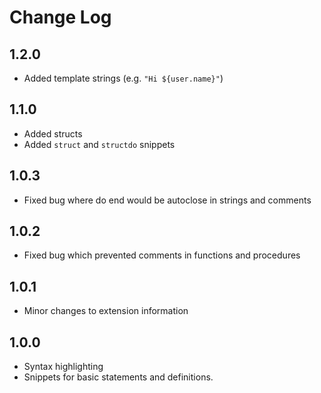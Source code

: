 # Change Log

## 1.2.0

- Added template strings (e.g. `"Hi ${user.name}"`)

## 1.1.0

- Added structs
- Added `struct` and `structdo` snippets

## 1.0.3

- Fixed bug where do end would be autoclose in strings and comments

## 1.0.2

- Fixed bug which prevented comments in functions and procedures

## 1.0.1
- Minor changes to extension information

## 1.0.0
- Syntax highlighting
- Snippets for basic statements and definitions.